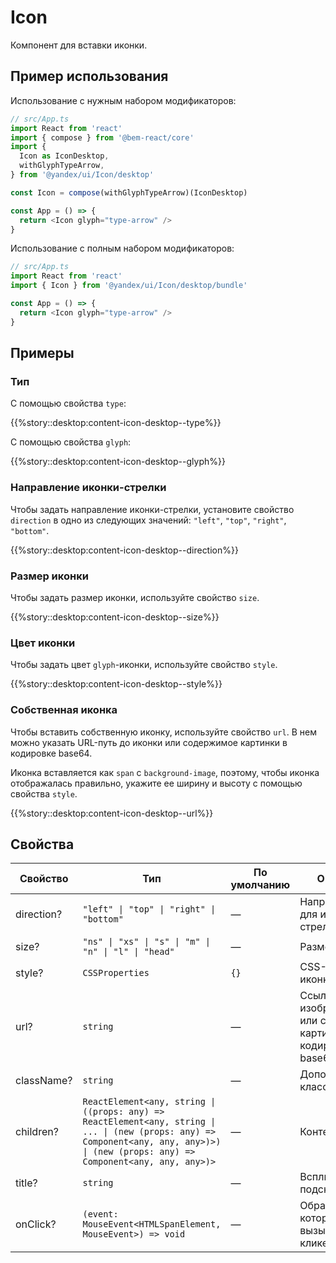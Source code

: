 # Icon



<!-- description:start -->
Компонент для вставки иконки.
<!-- description:end -->

## Пример использования

Использование с нужным набором модификаторов:

```ts
// src/App.ts
import React from 'react'
import { compose } from '@bem-react/core'
import {
  Icon as IconDesktop,
  withGlyphTypeArrow,
} from '@yandex/ui/Icon/desktop'

const Icon = compose(withGlyphTypeArrow)(IconDesktop)

const App = () => {
  return <Icon glyph="type-arrow" />
}
```

Использование с полным набором модификаторов:

```ts
// src/App.ts
import React from 'react'
import { Icon } from '@yandex/ui/Icon/desktop/bundle'

const App = () => {
  return <Icon glyph="type-arrow" />
}
```

## Примеры

### Тип

С помощью свойства `type`:

{{%story::desktop:content-icon-desktop--type%}}

С помощью свойства `glyph`:

{{%story::desktop:content-icon-desktop--glyph%}}

### Направление иконки-стрелки

Чтобы задать направление иконки-стрелки, установите свойство `direction` в одно из следующих значений: `"left"`, `"top"`, `"right"`, `"bottom"`.

{{%story::desktop:content-icon-desktop--direction%}}

### Размер иконки

Чтобы задать размер иконки, используйте свойство `size`.

{{%story::desktop:content-icon-desktop--size%}}

### Цвет иконки

Чтобы задать цвет `glyph`-иконки, используйте свойство `style`.

{{%story::desktop:content-icon-desktop--style%}}

### Собственная иконка

Чтобы вставить собственную иконку, используйте свойство `url`. В нем можно указать URL-путь до иконки или содержимое картинки в кодировке base64.

Иконка вставляется как `span` с `background-image`, поэтому, чтобы иконка отображалась правильно, укажите ее ширину и высоту с помощью свойства `style`.

{{%story::desktop:content-icon-desktop--url%}}

## Свойства

<!-- props:start -->
| Свойство   | Тип                                                                                                                                                                                   | По умолчанию | Описание                                                         |
| ---------- | ------------------------------------------------------------------------------------------------------------------------------------------------------------------------------------- | ------------ | ---------------------------------------------------------------- |
| direction? | `"left" \| "top" \| "right" \| "bottom"`                                                                                                                                              | —            | Направление для иконки-стрелки                                   |
| size?      | `"ns" \| "xs" \| "s" \| "m" \| "n" \| "l" \| "head"`                                                                                                                                  | —            | Размер иконки                                                    |
| style?     | `CSSProperties`                                                                                                                                                                       | `{}`         | CSS-стили иконки                                                 |
| url?       | `string`                                                                                                                                                                              | —            | Ссылка на изображение или содержимое картинки в кодировке base64 |
| className? | `string`                                                                                                                                                                              | —            | Дополнительный класс                                             |
| children?  | `ReactElement<any, string \| ((props: any) => ReactElement<any, string \| ... \| (new (props: any) => Component<any, any, any>)>) \| (new (props: any) => Component<any, any, any>)>` | —            | Контент иконки                                                   |
| title?     | `string`                                                                                                                                                                              | —            | Всплывающая подсказка                                            |
| onClick?   | `(event: MouseEvent<HTMLSpanElement, MouseEvent>) => void`                                                                                                                            | —            | Обработчик, который вызывается при клике на иконку               |
<!-- props:end -->
